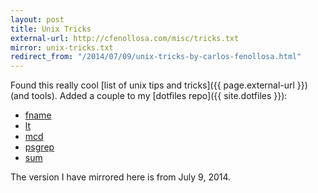 ```yaml
---
layout: post
title: Unix Tricks
external-url: http://cfenollosa.com/misc/tricks.txt
mirror: unix-tricks.txt
redirect_from: "/2014/07/09/unix-tricks-by-carlos-fenollosa.html"
---
```


Found this really cool [list of unix tips and tricks]({{ page.external-url }})
(and tools). Added a couple to my [dotfiles repo]({{ site.dotfiles }}):

- [fname](https://github.com/parkr/dotfiles/blob/master/bin/fname)
- [lt](https://github.com/parkr/dotfiles/blob/master/bin/lt)
- [mcd](https://github.com/parkr/dotfiles/blob/master/bin/mcd)
- [psgrep](https://github.com/parkr/dotfiles/blob/master/bin/psgrep)
- [sum](https://github.com/parkr/dotfiles/blob/master/bin/sum)

The version I have mirrored here is from July 9, 2014.
